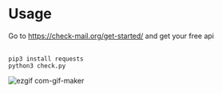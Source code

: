 # Usage

Go to https://check-mail.org/get-started/ and get your free api </br>
</br>
```
pip3 install requests
python3 check.py
```
![ezgif com-gif-maker](https://user-images.githubusercontent.com/84136173/156308136-d64bb644-c533-4d9c-bb4e-089a69f8f921.gif)
